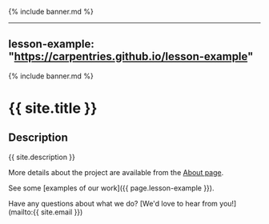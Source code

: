 {% include banner.md %}

---
lesson-example: "https://carpentries.github.io/lesson-example"
---

{% include banner.md %}


# {{ site.title }}

## Description
{{ site.description }}

More details about the project are available from the [About page](about).

See some [examples of our work]({{ page.lesson-example }}).

Have any questions about what we do? [We'd love to hear from you!](mailto:{{ site.email }})
